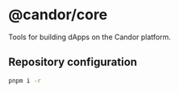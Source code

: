 # @candor/core

Tools for building dApps on the Candor platform.

## Repository configuration

```sh
pnpm i -r
```
